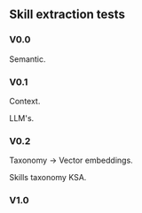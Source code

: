 ## Skill extraction tests




### V0.0

Semantic.





### V0.1

Context.

LLM's.





### V0.2

Taxonomy -> Vector embeddings.

Skills taxonomy KSA.


### V1.0
